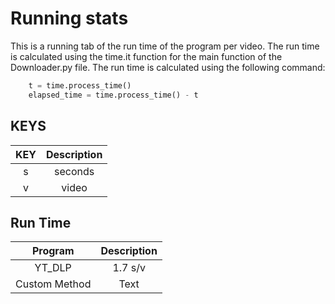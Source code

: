 # Running stats

 This is a running tab of the run time of the program per video. The run time is calculated using the time.it function for the main function of the Downloader.py file. The run time is calculated using the following command:

```python
    t = time.process_time()
    elapsed_time = time.process_time() - t
```

## KEYS

KEY     | Description
:----:  | :----: 
s       | seconds
v       | video

## Run Time

| Program         | Description |
| :----:          | :----:      |
| YT_DLP          | 1.7 s/v     |
| Custom Method   | Text        |